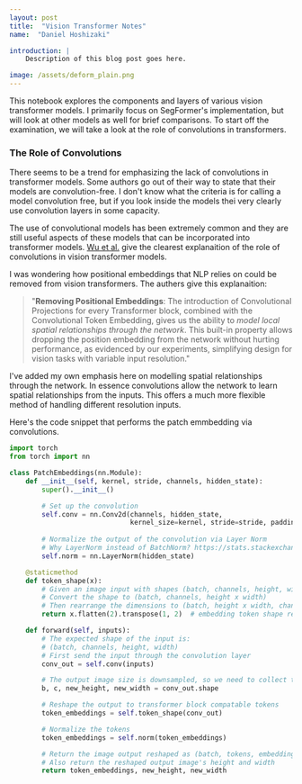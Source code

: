 ```yaml
---
layout: post
title:  "Vision Transformer Notes"
name:  "Daniel Hoshizaki"

introduction: |
    Description of this blog post goes here.

image: /assets/deform_plain.png
---
```


This notebook explores the components and layers of various vision transformer models. I primarily focus on SegFormer's implementation, but will look at other models as well for brief comparisons. To start off the examination, we will take a look at the role of convolutions in transformers.

### The Role of Convolutions

There seems to be a trend for emphasizing the lack of convolutions in transformer models. Some authors go out of their way to state that their models are convolution-free. I don't know what the criteria is for calling a model convolution free, but if you look inside the models thei very clearly use convolution layers in some capacity. 

The use of convolutional models has been extremely common and they are still useful aspects of these models that can be incorporated into transformer models. [Wu et al.](https://arxiv.org/pdf/2103.15808.pdf) give the clearest explanaition of the role of convolutions in vision transformer models.

I was wondering how positional embeddings that NLP relies on could be removed from vision transformers. The authers give this explanaition:

> "**Removing Positional Embeddings**: The introduction of Convolutional Projections for every Transformer block, combined with the Convolutional Token Embedding, gives us the ability to *model local spatial relationships through the network*. This built-in property allows dropping the position embedding from the network without hurting performance, as evidenced by our experiments, simplifying design for vision tasks with variable input resolution."

I've added my own emphasis here on modelling spatial relationships through the network. In essence convolutions allow the network to learn spatial relationships from the inputs. This offers a much more flexible method of handling different resolution inputs.

Here's the code snippet that performs the patch emmbedding via convolutions.

```py
import torch
from torch import nn

class PatchEmbeddings(nn.Module):
    def __init__(self, kernel, stride, channels, hidden_state):
        super().__init__()

        # Set up the convolution
        self.conv = nn.Conv2d(channels, hidden_state, 
                              kernel_size=kernel, stride=stride, padding=kernel // 2)
        
        # Normalize the output of the convolution via Layer Norm
        # Why LayerNorm instead of BatchNorm? https://stats.stackexchange.com/a/505349
        self.norm = nn.LayerNorm(hidden_state)

    @staticmethod
    def token_shape(x):
        # Given an image input with shapes (batch, channels, height, width)
        # Convert the shape to (batch, channels, height x width)
        # Then rearrange the dimensions to (batch, height x width, channels)
        return x.flatten(2).transpose(1, 2)  # embedding token shape ready for transformer block

    def forward(self, inputs):
        # The expected shape of the input is:
        # (batch, channels, height, width)
        # First send the input through the convolution layer
        conv_out = self.conv(inputs)

        # The output image size is downsampled, so we need to collect the new height and width lengths
        b, c, new_height, new_width = conv_out.shape

        # Reshape the output to transformer block compatable tokens
        token_embeddings = self.token_shape(conv_out)

        # Normalize the tokens
        token_embeddings = self.norm(token_embeddings)

        # Return the image output reshaped as (batch, tokens, embeddings)
        # Also return the reshaped output image's height and width
        return token_embeddings, new_height, new_width
```